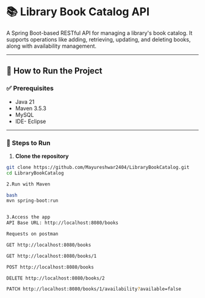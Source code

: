 # 📚 Library Book Catalog API

A Spring Boot-based RESTful API for managing a library's book catalog. It supports operations like adding, retrieving, updating, and deleting books, along with availability management.

---

## 🚀 How to Run the Project

### ✅ Prerequisites

- Java 21
- Maven 3.5.3
- MySQL
- IDE- Eclipse

---

### 🏁 Steps to Run

1. **Clone the repository**

```bash
git clone https://github.com/Mayureshwar2404/LibraryBookCatalog.git
cd LibraryBookCatalog

2.Run with Maven

bash
mvn spring-boot:run


3.Access the app
API Base URL: http://localhost:8080/books

Requests on postman

GET http://localhost:8080/books

GET http://localhost:8080/books/1

POST http://localhost:8080/books

DELETE http://localhost:8080/books/2

PATCH http://localhost:8080/books/1/availability?available=false
